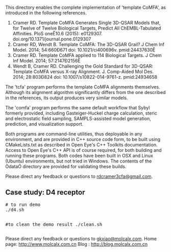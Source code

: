 This directory enables the complete implementation of 'template CoMFA', as introduced in the following references.

1. Cramer RD. Template CoMFA Generates Single 3D-QSAR Models that, for Twelve of Twelve Biological Targets, Predict All ChEMBL-Tabulated Affinities. PloS oneÊ10.6 (2015): e0129307. doi.org/10.1371/journal.pone.0129307
2. Cramer RD, Wendt B. Template CoMFA: The 3D-QSAR Grail? J Chem Inf Model. 2014; 54:660Ð671 doi: 10.1021/ci400696v. pmid:24437630Ê
3. Cramer RD. Template CoMFA applied to 114 Biological Targets. J Chem Inf Model. 2014; 57:2147Ð2156Ê
4. Wendt B, Cramer RD. Challenging the Gold Standard for 3D-QSAR: Template CoMFA versus X-ray Alignment. J. Comp-Aided Mol Des. 2014; 28:803Ð824 doi: 10.1007/s10822-014-9761-z. pmid:24934658

The 'tcfa' program performs the template CoMFA alignments themselves. Although its alignment algorithm significantly differs from the one described in the references, its output produces very similar models.

The 'comfa' program performs the same default workflow that Sybyl formerly provided, including Gasteiger-Huckel charge calculation, steric and electrostatic field sampling, SAMPLS-assisted model generation, prediction, and visualization support.

Both programs are command-line utilities, thus deployable in any environment, and are provided in C++ source code form, to be built using CMakeLists.txt as described in Open Eye's C++ Toolkits documentation. Access to Open Eye's C++ API is of course required, for both building and running these programs. Both codes have been built in OSX and Linux (Ubuntu) environments, but not tried in Windows. The contents of the ÒdataÓ directory are provided for validating these builds.

Please direct any feedback or questions to rdcramer3cfa@gmail.com. 

<h2>Case study: D4 receptor</h2>
<pre line="1" lang="shell">
# to run demo
./d4.sh

#to clean the demo result
./clean.sh
</pre>

Please direct any feedback or questions to gkxiao@molcalx.com.
Home page: http://www.molcalx.com.cn
Blog : http://blog.molcalx.com.cn
